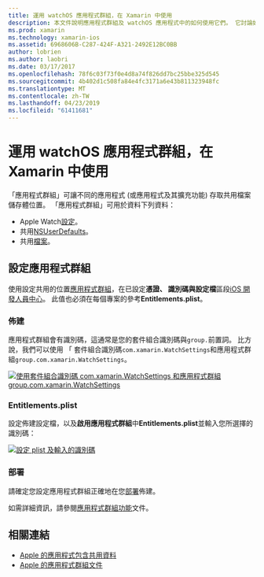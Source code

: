 ```yaml
---
title: 運用 watchOS 應用程式群組，在 Xamarin 中使用
description: 本文件說明應用程式群組及 watchOS 應用程式中的如何使用它們。 它討論如何設定應用程式群組，佈建需求、 Entitlements.plist 考量，以及部署。
ms.prod: xamarin
ms.technology: xamarin-ios
ms.assetid: 6968606B-C287-424F-A321-2492E12BC0BB
author: lobrien
ms.author: laobri
ms.date: 03/17/2017
ms.openlocfilehash: 78f6c03f73f0e4d8a74f826dd7bc25bbe325d545
ms.sourcegitcommit: 4b402d1c508fa84e4fc3171a6e43b811323948fc
ms.translationtype: MT
ms.contentlocale: zh-TW
ms.lasthandoff: 04/23/2019
ms.locfileid: "61411681"
---
```

# <a name="working-with-watchos-app-groups-in-xamarin"></a>運用 watchOS 應用程式群組，在 Xamarin 中使用


「應用程式群組」可讓不同的應用程式 (或應用程式及其擴充功能) 存取共用檔案儲存體位置。 「應用程式群組」可用於資料下列資料：

- Apple Watch[設定](~/ios/watchos/app-fundamentals/settings.md)。
- 共用[NSUserDefaults](~/ios/watchos/app-fundamentals/parent-app.md#nsuserdefaults)。
- 共用[檔案](~/ios/watchos/app-fundamentals/parent-app.md#files)。

## <a name="configure-an-app-group"></a>設定應用程式群組

使用設定共用的位置[應用程式群組](https://developer.apple.com/library/ios/documentation/Miscellaneous/Reference/EntitlementKeyReference/Chapters/EnablingAppSandbox.html#//apple_ref/doc/uid/TP40011195-CH4-SW19)，在已設定**憑證、 識別碼與設定檔**區段[iOS 開發人員中心](https://developer.apple.com/devcenter/ios/)。 此值也必須在每個專案的參考**Entitlements.plist**。

### <a name="provisioning"></a>佈建

應用程式群組會有識別碼，這通常是您的套件組合識別碼與`group.`前置詞。 比方說，我們可以使用 「 套件組合識別碼`com.xamarin.WatchSettings`和應用程式群組`group.com.xamarin.WatchSettings`。

[![](app-groups-images/app-group-sml.png "使用套件組合識別碼 com.xamarin.WatchSettings 和應用程式群組 group.com.xamarin.WatchSettings")](app-groups-images/app-group.png#lightbox)

### <a name="entitlementsplist"></a>Entitlements.plist

設定佈建設定檔，以及**啟用應用程式群組**中**Entitlements.plist**並輸入您所選擇的識別碼：

[![](app-groups-images/entitlements-sml.png "設定 plist 及輸入的識別碼")](app-groups-images/entitlements.png#lightbox)


### <a name="deployment"></a>部署

請確定您設定應用程式群組正確地在您[部署](~/ios/watchos/deploy-test/index.md#App_Groups)佈建。


如需詳細資訊，請參閱[應用程式群組功能](~/ios/deploy-test/provisioning/capabilities/app-groups-capabilities.md)文件。


## <a name="related-links"></a>相關連結

- [Apple 的應用程式包含共用資料](https://developer.apple.com/library/ios/documentation/General/Conceptual/ExtensibilityPG/ExtensionScenarios.html)
- [Apple 的應用程式群組文件](https://developer.apple.com/library/ios/documentation/Miscellaneous/Reference/EntitlementKeyReference/Chapters/EnablingAppSandbox.html#//apple_ref/doc/uid/TP40011195-CH4-SW19)
